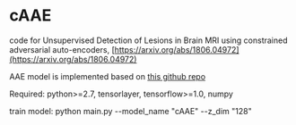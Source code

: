 # cAAE

code for Unsupervised Detection of Lesions in Brain MRI using constrained adversarial auto-encoders, [https://arxiv.org/abs/1806.04972](https://arxiv.org/abs/1806.04972)

AAE model is implemented based on [this github repo](https://github.com/Naresh1318/Adversarial_Autoencoder)

Required: python>=2.7, tensorlayer, tensorflow>=1.0, numpy

train model:  python main.py --model_name "cAAE" --z_dim "128"
